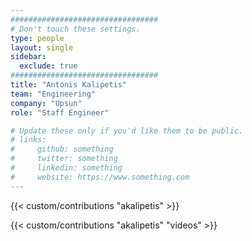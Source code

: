 ```yaml
---
#################################
# Don't touch these settings.
type: people
layout: single
sidebar:
  exclude: true
#################################
title: "Antonis Kalipetis"
team: "Engineering"
company: "Upsun"
role: "Staff Engineer"

# Update these only if you'd like them to be public.
# links:
#     github: something
#     twitter: something
#     linkedin: something
#     website: https://www.something.com
---
```


<!-- Lorem ipsum dolor sit amet, consectetur adipiscing elit. Phasellus vitae nunc non tellus euismod pretium. Nam justo dui, venenatis in fermentum sit amet, vulputate ut enim. Aenean finibus felis id egestas aliquet. Proin urna ex, cursus dignissim aliquam quis, consectetur vel lorem. Sed non eleifend eros. Aliquam id molestie urna. Sed pretium finibus lorem, vitae egestas velit semper sit amet. Vestibulum imperdiet nunc ac nulla gravida, posuere pulvinar urna faucibus.  -->

<!-- excludeSearch -->
{{< custom/contributions "akalipetis" >}}

{{< custom/contributions "akalipetis" "videos" >}}
<!-- /excludeSearch -->
